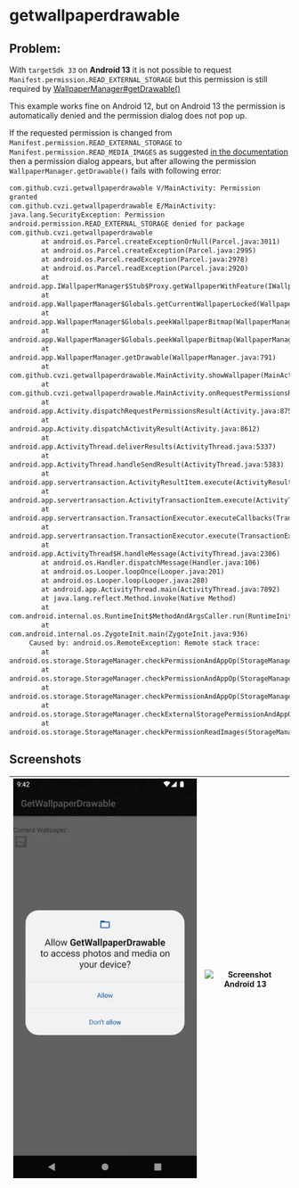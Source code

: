 # getwallpaperdrawable

## Problem:

With `targetSdk 33` on **Android 13** it is not possible to request
`Manifest.permission.READ_EXTERNAL_STORAGE` but this permission is still required by
[WallpaperManager#getDrawable()](https://developer.android.com/reference/android/app/WallpaperManager#getDrawable())

This example works fine on Android 12, but on Android 13 the permission is automatically denied and
the permission dialog does not pop up.

If the requested permission is changed from `Manifest.permission.READ_EXTERNAL_STORAGE` to
`Manifest.permission.READ_MEDIA_IMAGES` as suggested [in the documentation](https://developer.android.com/about/versions/13/behavior-changes-13#granular-media-permissions) 
then a permission dialog appears, but after allowing the permission `WallpaperManager.getDrawable()`
fails with following error:

```log
com.github.cvzi.getwallpaperdrawable V/MainActivity: Permission granted
com.github.cvzi.getwallpaperdrawable E/MainActivity: java.lang.SecurityException: Permission android.permission.READ_EXTERNAL_STORAGE denied for package com.github.cvzi.getwallpaperdrawable
        at android.os.Parcel.createExceptionOrNull(Parcel.java:3011)
        at android.os.Parcel.createException(Parcel.java:2995)
        at android.os.Parcel.readException(Parcel.java:2978)
        at android.os.Parcel.readException(Parcel.java:2920)
        at android.app.IWallpaperManager$Stub$Proxy.getWallpaperWithFeature(IWallpaperManager.java:895)
        at android.app.WallpaperManager$Globals.getCurrentWallpaperLocked(WallpaperManager.java:667)
        at android.app.WallpaperManager$Globals.peekWallpaperBitmap(WallpaperManager.java:563)
        at android.app.WallpaperManager$Globals.peekWallpaperBitmap(WallpaperManager.java:538)
        at android.app.WallpaperManager.getDrawable(WallpaperManager.java:791)
        at com.github.cvzi.getwallpaperdrawable.MainActivity.showWallpaper(MainActivity.kt:65)
        at com.github.cvzi.getwallpaperdrawable.MainActivity.onRequestPermissionsResult(MainActivity.kt:52)
        at android.app.Activity.dispatchRequestPermissionsResult(Activity.java:8754)
        at android.app.Activity.dispatchActivityResult(Activity.java:8612)
        at android.app.ActivityThread.deliverResults(ActivityThread.java:5337)
        at android.app.ActivityThread.handleSendResult(ActivityThread.java:5383)
        at android.app.servertransaction.ActivityResultItem.execute(ActivityResultItem.java:67)
        at android.app.servertransaction.ActivityTransactionItem.execute(ActivityTransactionItem.java:45)
        at android.app.servertransaction.TransactionExecutor.executeCallbacks(TransactionExecutor.java:135)
        at android.app.servertransaction.TransactionExecutor.execute(TransactionExecutor.java:95)
        at android.app.ActivityThread$H.handleMessage(ActivityThread.java:2306)
        at android.os.Handler.dispatchMessage(Handler.java:106)
        at android.os.Looper.loopOnce(Looper.java:201)
        at android.os.Looper.loop(Looper.java:288)
        at android.app.ActivityThread.main(ActivityThread.java:7892)
        at java.lang.reflect.Method.invoke(Native Method)
        at com.android.internal.os.RuntimeInit$MethodAndArgsCaller.run(RuntimeInit.java:548)
        at com.android.internal.os.ZygoteInit.main(ZygoteInit.java:936)
     Caused by: android.os.RemoteException: Remote stack trace:
        at android.os.storage.StorageManager.checkPermissionAndAppOp(StorageManager.java:1805)
        at android.os.storage.StorageManager.checkPermissionAndAppOp(StorageManager.java:1782)
        at android.os.storage.StorageManager.checkPermissionAndAppOp(StorageManager.java:1849)
        at android.os.storage.StorageManager.checkExternalStoragePermissionAndAppOp(StorageManager.java:1965)
        at android.os.storage.StorageManager.checkPermissionReadImages(StorageManager.java:1931)
```

## Screenshots

| <img src="/screenshots/Android 12.webp" alt="Screenshot Android 12" /> | <img src="/screenshots/Android 13.webp" alt="Screenshot Android 13" /> |
| --- | ---- |

